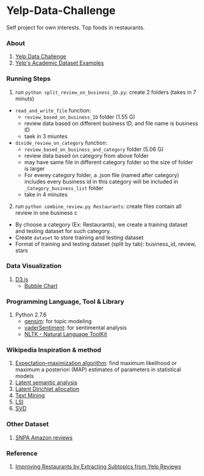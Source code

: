 # Yelp-Data-Challenge

Self project for own interests. Top foods in restaurants.

### About
 1. [Yelp Data Challenge](http://www.yelp.com/dataset_challenge)
 2. [Yelp's Academic Dataset Examples](https://github.com/Yelp/dataset-examples)

### Running Steps

 1. run `python split_review_on_business_ID.py`: create 2 folders (takes in 7 minuts)
  * `read_and_write_file` function:
    * `review_based_on_business_ID` folder (1.55 G)
    * review data based on different business ID, and file name is business ID
    * taek in 3 miuntes
  * `divide_review_on_category` function:
    * `review_based_on_business_and_category` folder (5.06 G)
    * review data based on category from above folder
    * may have same file in different category folder so the size of folder is larger
    * For everey category folder, a .json file (named after category) includes every business id in this category will be included in `_Category_business_list` folder
    * take in 4 minutes
2. run `python combine_review.py Restaurants`: create files contain all review in one business c
  * By choose a category (Ex: Restaurants), we create a training dataset and testing dataset for such category.
  * Create `dataset` to store training and testing dataset
  * Format of training and testing dataset (split by tab): business_id, review, stars

### Data Visualization
 1. [D3.js](https://github.com/mbostock/d3/wiki/Gallery)
    * [Bubble Chart](http://bl.ocks.org/mbostock/4063269)

### Programming Language, Tool & Library
 1. Python 2.7.6
    * [gensim](https://radimrehurek.com/gensim/index.html): for topic modeling
    * [vaderSentiment](https://pypi.python.org/pypi/vaderSentiment): for sentimental analysis
    * [NLTK - Natural Language ToolKit](http://textminingonline.com/dive-into-nltk-part-i-getting-started-with-nltk)

### Wikipedia Inspiration & method
 1. [Expectation–maximization algorithm](http://en.wikipedia.org/wiki/Expectation%E2%80%93maximization_algorithm): find maximum likelihood or maximum a posteriori (MAP) estimates of parameters in statistical models
 2. [Latent semantic analysis](http://en.wikipedia.org/wiki/Latent_semantic_analysis)
 3. [Latent Dirichlet allocation](http://en.wikipedia.org/wiki/Latent_Dirichlet_allocation)
 4. [Text Mining](http://en.wikipedia.org/wiki/Text_mining)
 5. [LSI](http://en.wikipedia.org/wiki/Latent_semantic_indexing)
 6. [SVD](http://en.wikipedia.org/wiki/Singular_value_decomposition)

### Other Dataset
 1. [SNPA Amazon reviews](http://snap.stanford.edu/data/web-Amazon.html)

### Reference
 1. [Improving Restaurants by Extracting Subtopics from Yelp Reviews](http://www.yelp.com/html/pdf/YelpDatasetChallengeWinner_ImprovingRestaurants.pdf)